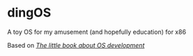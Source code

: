 # dingOS
A toy OS for my amusement (and hopefully education) for x86

Based on [*The little book about OS development*](https://littleosbook.github.io/#quick-setup)
